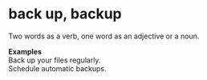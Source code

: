 ﻿# back up, backup

Two words as a verb, one word as an adjective or a noun.

**Examples**  
Back up your files regularly.  
Schedule automatic backups.  
